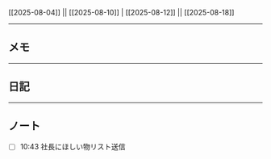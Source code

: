 [[2025-08-04]] || [[2025-08-10]] | [[2025-08-12]] || [[2025-08-18]]

---

## メモ

---

## 日記

---

## ノート
- [ ] 10:43 社長にほしい物リスト送信 